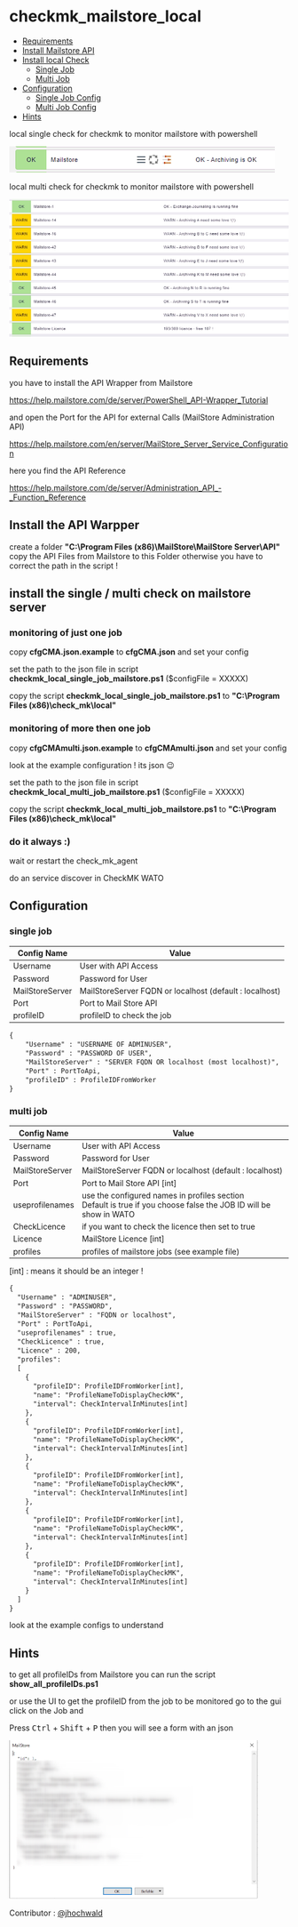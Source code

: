 # checkmk_mailstore_local

- [Requirements](#requirements)
- [Install Mailstore API](#install-api)
- [Install local Check](#install-check)
  - [Single Job](#one-job)
  - [Multi Job](#multi-job)
- [Configuration](#config)
  - [Single Job Config](#single-job-config)
  - [Multi Job Config](#multi-job-config)
- [Hints](#hints)

local single check for checkmk to monitor mailstore with powershell

![Output CheckMk](https://github.com/Mokkujin/Checks-for-Check_MK/blob/main/mailstore/src/checkmk_output.png)

local multi check for checkmk to monitor mailstore with powershell

![Output Multi CheckMk](https://github.com/Mokkujin/Checks-for-Check_MK/blob/main/mailstore/src/checkmk_multi.png)

<a name="requirements"></a>
## Requirements

you have to install the API Wrapper from Mailstore

<https://help.mailstore.com/de/server/PowerShell_API-Wrapper_Tutorial>

and open the Port for the API for external Calls (MailStore Administration API)

<https://help.mailstore.com/en/server/MailStore_Server_Service_Configuration>

here you find the API Reference

<https://help.mailstore.com/de/server/Administration_API_-_Function_Reference>

<a name="install-api"></a>
## Install the API Warpper

create a folder **"C:\Program Files (x86)\MailStore\MailStore Server\API\"**
copy the API Files from Mailstore to this Folder otherwise you have to correct the path
in the script !

<a name="install-check"></a>
## install the single / multi check on mailstore server

<a name="one-job"></a>
### monitoring of just one job

copy **cfgCMA.json.example** to **cfgCMA.json** and set your config

set the path to the json file in script **checkmk_local_single_job_mailstore.ps1** ($configFile = XXXXX)

copy the script **checkmk_local_single_job_mailstore.ps1** to **"C:\Program Files (x86)\check_mk\local\"**

<a name="multi-job"></a>
### monitoring of more then one job

copy **cfgCMAmulti.json.example** to **cfgCMAmulti.json** and set your config

look at the example configuration ! its json :wink:

set the path to the json file in script **checkmk_local_multi_job_mailstore.ps1** ($configFile = XXXXX)

copy the script **checkmk_local_multi_job_mailstore.ps1** to **"C:\Program Files (x86)\check_mk\local\"**

### do it always :)

wait or restart the check_mk_agent

do an service discover in CheckMK WATO

<a name="config"></a>
## Configuration

<a name="single-job-config"></a>
### single job

|   Config Name    |    Value    |
| ---------------- | ----------- |
| Username | User with API Access |
| Password | Password for User |
| MailStoreServer | MailStoreServer FQDN or localhost (default : localhost) |
| Port | Port to Mail Store API |
| profileID  | profileID to check the job |

```
{
    "Username" : "USERNAME OF ADMINUSER",
    "Password" : "PASSWORD OF USER",
    "MailStoreServer" : "SERVER FQDN OR localhost (most localhost)",
    "Port" : PortToApi,
    "profileID" : ProfileIDFromWorker
}
```

<a name="multi-job-config"></a>
### multi job

|   Config Name    |    Value    |
| ---------------- | ----------- |
| Username | User with API Access |
| Password | Password for User |
| MailStoreServer | MailStoreServer FQDN or localhost (default : localhost) |
| Port | Port to Mail Store API [int] |
| useprofilenames  | use the configured names in profiles section <br> Default is true if you choose false the JOB ID will be show in WATO |
| CheckLicence | if you want to check the licence then set to true |
| Licence | MailStore Licence [int] |
| profiles | profiles of mailstore jobs (see example file) |

[int] : means it should be an integer !

```
{
  "Username" : "ADMINUSER",
  "Password" : "PASSWORD",
  "MailStoreServer" : "FQDN or localhost",
  "Port" : PortToApi,
  "useprofilenames" : true,
  "CheckLicence" : true,
  "Licence" : 200, 
  "profiles":
  [
    {
      "profileID": ProfileIDFromWorker[int],
      "name": "ProfileNameToDisplayCheckMK",
      "interval": CheckIntervalInMinutes[int]
    },
    {
      "profileID": ProfileIDFromWorker[int],
      "name": "ProfileNameToDisplayCheckMK",
      "interval": CheckIntervalInMinutes[int]
    },
    {
      "profileID": ProfileIDFromWorker[int],
      "name": "ProfileNameToDisplayCheckMK",
      "interval": CheckIntervalInMinutes[int]
    },
    {
      "profileID": ProfileIDFromWorker[int],
      "name": "ProfileNameToDisplayCheckMK",
      "interval": CheckIntervalInMinutes[int]
    },
    {
      "profileID": ProfileIDFromWorker[int],
      "name": "ProfileNameToDisplayCheckMK",
      "interval": CheckIntervalInMinutes[int]
    }
  ]
}
```

look at the example configs to understand

<a name="hints"></a>
## Hints

to get all profileIDs from Mailstore you can run the script **show_all_profileIDs.ps1**

or use the UI to get the profileID from the job to be monitored go to the gui click on the Job and

Press <kbd>Ctrl</kbd> + <kbd>Shift</kbd> + <kbd>P</kbd> then you will see a form with an json

![Get ProfileId from Mailstore](https://github.com/Mokkujin/Checks-for-Check_MK/blob/main/mailstore/src/mailstore_json.png)

Contributor : [@jhochwald](https://github.com/jhochwald)
